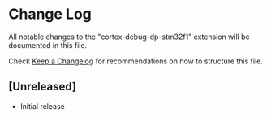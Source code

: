 # Change Log

All notable changes to the "cortex-debug-dp-stm32f1" extension will be documented in this file.

Check [Keep a Changelog](http://keepachangelog.com/) for recommendations on how to structure this file.

## [Unreleased]

- Initial release